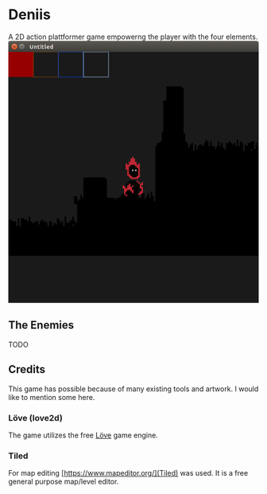 # Deniis
A 2D action plattformer game empowerng the player with the four elements.
![Unable to load File](screenshot.png?raw=true "Screenshot")

## The Enemies
TODO

## Credits
This game has possible because of many existing tools and artwork. I would like to mention some here.

### Löve (love2d)
The game utilizes the free [Löve](https://love2d.org/) game engine.

### Tiled
For map editing [https://www.mapeditor.org/](Tiled) was used. It is a free general purpose map/level editor.

